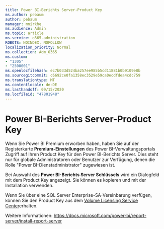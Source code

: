 ```yaml
---
title: Power BI-Berichts Server-Product Key
ms.author: pebaum
author: pebaum
manager: mnirkhe
ms.audience: Admin
ms.topic: article
ms.service: o365-administration
ROBOTS: NOINDEX, NOFOLLOW
localization_priority: Normal
ms.collection: Adm_O365
ms.custom:
- "1305"
- "2500001"
ms.openlocfilehash: ec7b033d524ba257ee985b5cd11881b0b9109e8b
ms.sourcegitcommit: c6692ce0fa1358ec3529e59ca0ecdfdea4cdc759
ms.translationtype: MT
ms.contentlocale: de-DE
ms.lasthandoff: 09/15/2020
ms.locfileid: "47801948"
---
```

# <a name="power-bi-report-server-product-key"></a>Power BI-Berichts Server-Product Key

Wenn Sie Power BI Premium erworben haben, haben Sie auf der Registerkarte **Premium-Einstellungen** des Power BI-Verwaltungsportals Zugriff auf Ihren Product Key für den Power BI-Berichts Server. Dies steht nur für globale Administratoren oder Benutzer zur Verfügung, denen die Rolle "Power BI-Dienstadministrator" zugewiesen ist.

Bei Auswahl des **Power BI-Berichts Server Schlüssels** wird ein Dialogfeld mit dem Product Key angezeigt. Sie können es kopieren und mit der Installation verwenden.

Wenn Sie über eine SQL Server Enterprise-SA-Vereinbarung verfügen, können Sie den Product Key aus dem [Volume Licensing Service Center](https://www.microsoft.com/Licensing/servicecenter/)erhalten.

Weitere Informationen: https://docs.microsoft.com/power-bi/report-server/install-report-server
